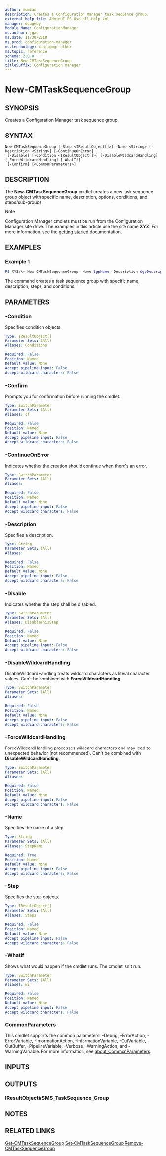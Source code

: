 ```yaml
---
author: mumian
description: Creates a Configuration Manager task sequence group.
external help file: AdminUI.PS.Osd.dll-Help.xml
manager: dougeby
Module Name: ConfigurationManager
ms.author: jgao
ms.date: 11/30/2018
ms.prod: configuration-manager
ms.technology: configmgr-other
ms.topic: reference
schema: 2.0.0
title: New-CMTaskSequenceGroup
titleSuffix: Configuration Manager
---
```


# New-CMTaskSequenceGroup

## SYNOPSIS

Creates a Configuration Manager task sequence group.

## SYNTAX

```
New-CMTaskSequenceGroup [-Step <IResultObject[]>] -Name <String> [-Description <String>] [-ContinueOnError]
 [-Disable] [-Condition <IResultObject[]>] [-DisableWildcardHandling] [-ForceWildcardHandling] [-WhatIf]
 [-Confirm] [<CommonParameters>]
```

## DESCRIPTION

The **New-CMTaskSequenceGroup** cmdlet creates a new task sequence group object with specific name, description, options, conditions, and steps/sub-groups.

> [!NOTE]
> Configuration Manager cmdlets must be run from the Configuration Manager site drive.
> The examples in this article use the site name **XYZ**. For more information, see the
> [getting started](/powershell/sccm/overview) documentation.

## EXAMPLES

### Example 1

```powershell
PS XYZ:\> New-CMTaskSequenceGroup -Name $gpName -Description $gpDescription -ContinueOnError -Step ($st1, $st2) -Condition ($cd1, $cd2)
```

The command creates a task sequence group with specific name, description, steps, and conditions.

## PARAMETERS

### -Condition

Specifies condition objects.

```yaml
Type: IResultObject[]
Parameter Sets: (All)
Aliases: Conditions

Required: False
Position: Named
Default value: None
Accept pipeline input: False
Accept wildcard characters: False
```

### -Confirm

Prompts you for confirmation before running the cmdlet.

```yaml
Type: SwitchParameter
Parameter Sets: (All)
Aliases: cf

Required: False
Position: Named
Default value: None
Accept pipeline input: False
Accept wildcard characters: False
```

### -ContinueOnError

Indicates whether the creation should continue when there's an error.

```yaml
Type: SwitchParameter
Parameter Sets: (All)
Aliases:

Required: False
Position: Named
Default value: None
Accept pipeline input: False
Accept wildcard characters: False
```

### -Description

Specifies a description.

```yaml
Type: String
Parameter Sets: (All)
Aliases:

Required: False
Position: Named
Default value: None
Accept pipeline input: False
Accept wildcard characters: False
```

### -Disable

Indicates whether the step shall be disabled.

```yaml
Type: SwitchParameter
Parameter Sets: (All)
Aliases: DisableThisStep

Required: False
Position: Named
Default value: None
Accept pipeline input: False
Accept wildcard characters: False
```

### -DisableWildcardHandling

DisableWildcardHandling treats wildcard characters as literal character values. Can't be combined with **ForceWildcardHandling**.

```yaml
Type: SwitchParameter
Parameter Sets: (All)
Aliases:

Required: False
Position: Named
Default value: None
Accept pipeline input: False
Accept wildcard characters: False
```

### -ForceWildcardHandling

ForceWildcardHandling processes wildcard characters and may lead to unexpected behavior (not recommended). Can't be combined with **DisableWildcardHandling**.

```yaml
Type: SwitchParameter
Parameter Sets: (All)
Aliases:

Required: False
Position: Named
Default value: None
Accept pipeline input: False
Accept wildcard characters: False
```

### -Name

Specifies the name of a step.

```yaml
Type: String
Parameter Sets: (All)
Aliases: StepName

Required: True
Position: Named
Default value: None
Accept pipeline input: False
Accept wildcard characters: False
```

### -Step

Specifies the step objects.

```yaml
Type: IResultObject[]
Parameter Sets: (All)
Aliases: Steps

Required: False
Position: Named
Default value: None
Accept pipeline input: False
Accept wildcard characters: False
```

### -WhatIf

Shows what would happen if the cmdlet runs.
The cmdlet isn't run.

```yaml
Type: SwitchParameter
Parameter Sets: (All)
Aliases: wi

Required: False
Position: Named
Default value: None
Accept pipeline input: False
Accept wildcard characters: False
```

### CommonParameters
This cmdlet supports the common parameters: -Debug, -ErrorAction, -ErrorVariable, -InformationAction, -InformationVariable, -OutVariable, -OutBuffer, -PipelineVariable, -Verbose, -WarningAction, and -WarningVariable. For more information, see [about_CommonParameters](http://go.microsoft.com/fwlink/?LinkID=113216).

## INPUTS

## OUTPUTS

### IResultObject#SMS_TaskSequence_Group

## NOTES

## RELATED LINKS

[Get-CMTaskSequenceGroup](./Get-CMTaskSequenceGroup.md)
[Set-CMTaskSequenceGroup](./Set-CMTaskSequenceGroup.md)
[Remove-CMTaskSequenceGroup](./Remove-CMTaskSequenceGroup.md)
